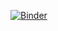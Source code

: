 [![Binder](https://mybinder.org/badge_logo.svg)](https://mybinder.org/v2/gh/vinayak19th/QML-Tutorials/master)
